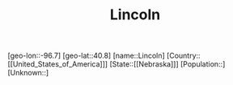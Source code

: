 ﻿---
title: "Lincoln"
location: [40.8,-96.7]
type: City
tags:
- geo/City


SpocWebEntityId: 17733
isDeleted: false
confidential: public

---
[geo-lon::-96.7]
[geo-lat::40.8]
[name::Lincoln]
[Country::[[United_States_of_America]]]
[State::[[Nebraska]]]
[Population::]
[Unknown::]

